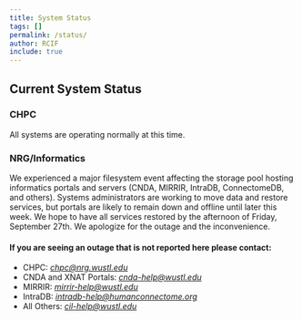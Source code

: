 ```yaml
---
title: System Status
tags: []
permalink: /status/
author: RCIF
include: true
---
```

## Current System Status

### CHPC
All systems are operating normally at this time.

### NRG/Informatics 
We experienced a major filesystem event affecting the storage pool hosting informatics portals and servers (CNDA, MIRRIR, IntraDB, ConnectomeDB, and others).  Systems administrators are working to move data and restore services, but portals are likely to remain down and offline until later this week.  We hope to have all services restored by the afternoon of Friday, September 27th.  We apologize for the outage and the inconvenience.

#### If you are seeing an outage that is not reported here please contact:

* CHPC:  *chpc@nrg.wustl.edu*
* CNDA and XNAT Portals:  *cnda-help@wustl.edu*
* MIRRIR:  *mirrir-help@wustl.edu*
* IntraDB:  *intradb-help@humanconnectome.org*
* All Others:  *cil-help@wustl.edu*
